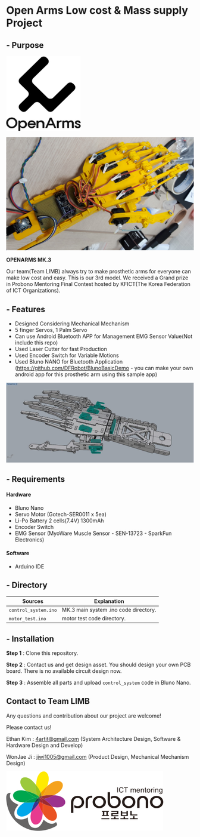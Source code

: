 # Open Arms Low cost & Mass supply Project #

##  - Purpose ##


<img src="./images/LOGO_openarms.png" width="200" height="200" />

![image2](./images/product.jpg)



**OPENARMS MK.3**

Our team(Team LIMB) always try to make prosthetic arms for everyone can make low cost and easy. This is our 3rd model. We received a Grand prize in Probono Mentoring Final Contest hosted by KFICT(The Korea Federation of ICT Organizations).

## - Features ##

- Designed Considering Mechanical Mechanism
- 5 finger Servos, 1 Palm Servo
- Can use Android Bluetooth APP for Management EMG Sensor Value(Not include this repo)
- Used Laser Cutter for fast Production
- Used Encoder Switch for Variable Motions
- Used Bluno NANO for Bluetooth Application (https://github.com/DFRobot/BlunoBasicDemo - you can make your own android app for this prosthetic arm using this sample app)



![image1](./images/total_hand.jpg)




## - Requirements

#### Hardware

* Bluno Nano
* Servo Motor (Gotech-SER0011 x 5ea)
* Li-Po Battery 2 cells(7.4V) 1300mAh
* Encoder Switch
* EMG Sensor (MyoWare Muscle Sensor - SEN-13723 - SparkFun Electronics)



#### Software

* Arduino IDE



## - Directory
| Sources              | Explanation                           |
| -------------------- | ------------------------------------- |
| `control_system.ino` | MK.3 main system .ino code directory. |
| `motor_test.ino`     | motor test code directory.            |



## - Installation

**Step 1** : Clone this repository.

**Step 2** : Contact us and get design asset. You should design your own PCB board. There is no available circuit design now.

**Step 3** : Assemble all parts and upload `control_system` code in Bluno Nano.



## Contact to Team LIMB

Any questions and contribution about our project are welcome!

Please contact us!

Ethan Kim : 4artit@gmail.com (System Architecture Design, Software & Hardware Design and Develop)

WonJae Ji : jiwi1005@gmail.com (Product Design,  Mechanical Mechanism Design)



![logo2](./images/probono_logo.png)